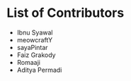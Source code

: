 # List of Contributors

- Ibnu Syawal
- meowcraftY
- sayaPintar
- Faiz Grakody
- Romaaji
- Aditya Permadi

